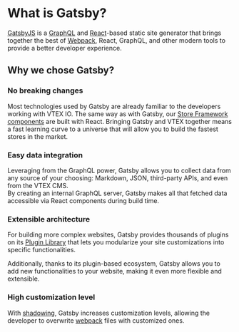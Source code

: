 # What is Gatsby?

[GatsbyJS](https://www.gatsbyjs.com/docs/) is a [GraphQL](https://graphql.org/) and [React](https://reactjs.org/)-based static site generator that brings together the best of [Webpack](https://webpack.js.org/), React, GraphQL, and other modern tools to provide a better developer experience. 

## Why we chose Gatsby?

### No breaking changes

Most technologies used by Gatsby are already familiar to the developers working with VTEX IO. The same way as with Gatsby, our [Store Framework components](https://developers.vtex.com/vtex-developer-docs/docs/what-is-store-framework) are built with React. Bringing Gatsby and VTEX together means a fast learning curve to a universe that will allow you to build the fastest stores in the market.

### Easy data integration

Leveraging from the GraphQL power, Gatsby allows you to collect data from any source of your choosing: Markdown, JSON, third-party APIs, and even from the VTEX CMS.  
By creating an internal GraphQL server, Gatsby makes all that fetched data accessible via React components during build time. 

### Extensible architecture

For building more complex websites, Gatsby provides thousands of plugins on its [Plugin Library](https://www.gatsbyjs.com/plugins) that lets you modularize your site customizations into specific functionalities.

Additionally, thanks to its plugin-based ecosystem, Gatsby allows you to add new functionalities to your website, making it even more flexible and extensible.

### High customization level

With [shadowing](https://www.gatsbyjs.com/docs/how-to/plugins-and-themes/shadowing/), Gatsby increases customization levels, allowing the developer to overwrite [webpack](https://webpack.js.org/) files with customized ones.
